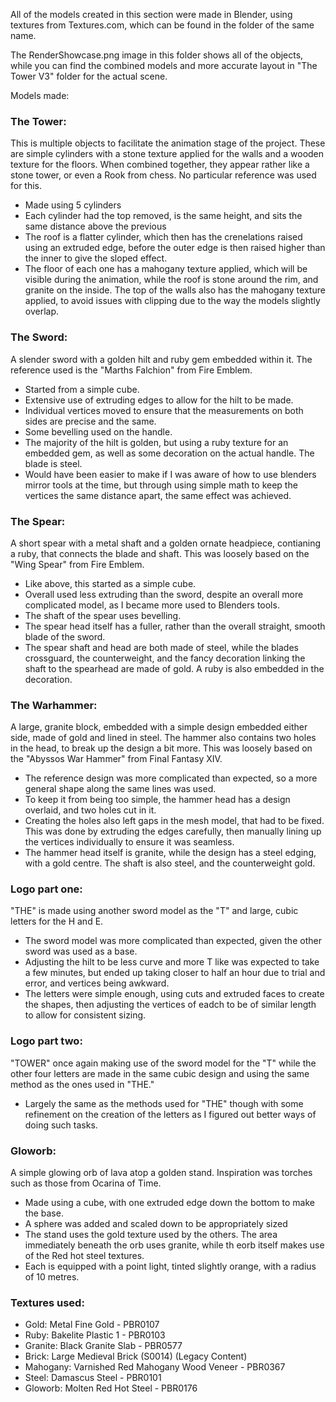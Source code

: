 All of the models created in this section were made in Blender, using textures from Textures.com, which can be found in the folder of the same name.

The RenderShowcase.png image in this folder shows all of the objects, while you can find the combined models and more accurate layout in "The Tower V3" folder for the actual scene.

Models made:

### The Tower: 
This is multiple objects to facilitate the animation stage of the project. These are simple cylinders with a stone texture applied for the walls and a wooden texture for the floors. When combined together, they appear rather like a stone tower, or even a Rook from chess. No particular reference was used for this.
- Made using 5 cylinders
- Each cylinder had the top removed, is the same height, and sits the same distance above the previous
- The roof is a flatter cylinder, which then has the crenelations raised using an extruded edge, before the outer edge is then raised higher than the inner to give the sloped effect.
- The floor of each one has a mahogany texture applied, which will be visible during the animation, while the roof is stone around the rim, and granite on the inside. The top of the walls also has the mahogany texture applied, to avoid issues with clipping due to the way the models slightly overlap.

### The Sword: 
A slender sword with a golden hilt and ruby gem embedded within it. The reference used is the "Marths Falchion" from Fire Emblem.
- Started from a simple cube.
- Extensive use of extruding edges to allow for the hilt to be made.
- Individual vertices moved to ensure that the measurements on both sides are precise and the same.
- Some bevelling used on the handle.
- The majority of the hilt is golden, but using a ruby texture for an embedded gem, as well as some decoration on the actual handle. The blade is steel.
- Would have been easier to make if I was aware of how to use blenders mirror tools at the time, but through using simple math to keep the vertices the same distance apart, the same effect was achieved.

### The Spear: 
A short spear with a metal shaft and a golden ornate headpiece, contianing a ruby, that connects the blade and shaft. This was loosely based on the "Wing Spear" from Fire Emblem.
- Like above, this started as a simple cube.
- Overall used less extruding than the sword, despite an overall more complicated model, as I became more used to Blenders tools.
- The shaft of the spear uses bevelling.
- The spear head itself has a fuller, rather than the overall straight, smooth blade of the sword.
- The spear shaft and head are both made of steel, while the blades crossguard, the counterweight, and the fancy decoration linking the shaft to the spearhead are made of gold. A ruby is also embedded in the decoration.

### The Warhammer: 
A large, granite block, embedded with a simple design embedded either side, made of gold and lined in steel. The hammer also contains two holes in the head, to break up the design a bit more. This was loosely based on the "Abyssos War Hammer" from Final Fantasy XIV.
- The reference design was more complicated than expected, so a more general shape along the same lines was used.
- To keep it from being too simple, the hammer head has a design overlaid, and two holes cut in it.
- Creating the holes also left gaps in the mesh model, that had to be fixed. This was done by extruding the edges carefully, then manually lining up the vertices individually to ensure it was seamless.
- The hammer head itself is granite, while the design has a steel edging, with a gold centre. The shaft is also steel, and the counterweight gold.
 
### Logo part one: 
"THE" is made using another sword model as the "T" and large, cubic letters for the H and E.
- The sword model was more complicated than expected, given the other sword was used as a base.
- Adjusting the hilt to be less curve and more T like was expected to take a few minutes, but ended up taking closer to half an hour due to trial and error, and vertices being awkward.
- The letters were simple enough, using cuts and extruded faces to create the shapes, then adjusting the vertices of eadch to be of similar length to allow for consistent sizing.

### Logo part two: 
"TOWER" once again making use of the sword model for the "T" while the other four letters are made in the same cubic design and using the same method as the ones used in "THE."
- Largely the same as the methods used for "THE" though with some refinement on the creation of the letters as I figured out better ways of doing such tasks.

### Gloworb: 
A simple glowing orb of lava atop a golden stand. Inspiration was torches such as those from Ocarina of Time.
- Made using a cube, with one extruded edge down the bottom to make the base.
- A sphere was added and scaled down to be appropriately sized
- The stand uses the gold texture used by the others. The area immediately beneath the orb uses granite, while th eorb itself makes use of the Red hot steel textures.
- Each is equipped with a point light, tinted slightly orange, with a radius of 10 metres.

### Textures used:
- Gold: Metal Fine Gold - PBR0107
- Ruby: Bakelite Plastic 1 - PBR0103
- Granite: Black Granite Slab - PBR0577
- Brick: Large Medieval Brick (S0014) (Legacy Content)
- Mahogany: Varnished Red Mahogany Wood Veneer - PBR0367
- Steel: Damascus Steel - PBR0101
- Gloworb: Molten Red Hot Steel - PBR0176
